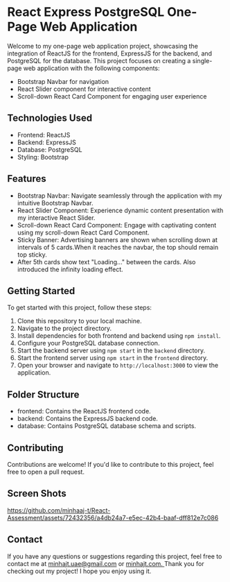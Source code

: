React Express PostgreSQL One-Page Web Application
=================================================

Welcome to my one-page web application project, showcasing the integration of ReactJS for the frontend, ExpressJS for the backend, and PostgreSQL for the database. This project focuses on creating a single-page web application with the following components:

-   Bootstrap Navbar for navigation
-   React Slider component for interactive content
-   Scroll-down React Card Component for engaging user experience

Technologies Used
-----------------

-   Frontend: ReactJS
-   Backend: ExpressJS
-   Database: PostgreSQL
-   Styling: Bootstrap

Features
--------

-   Bootstrap Navbar: Navigate seamlessly through the application with my intuitive Bootstrap Navbar.
-   React Slider Component: Experience dynamic content presentation with my interactive React Slider.
-   Scroll-down React Card Component: Engage with captivating content using my scroll-down React Card Component.
-   Sticky Banner: Advertising banners are shown when scrolling down at intervals of 5 cards.When it reaches the navbar, the top should remain top sticky.
-  After 5th cards show text "Loading..." between the cards. Also introduced the infinity loading effect.

Getting Started
---------------

To get started with this project, follow these steps:

1.  Clone this repository to your local machine.
2.  Navigate to the project directory.
3.  Install dependencies for both frontend and backend using `npm install`.
4.  Configure your PostgreSQL database connection.
5.  Start the backend server using `npm start` in the `backend` directory.
6.  Start the frontend server using `npm start` in the `frontend` directory.
7.  Open your browser and navigate to `http://localhost:3000` to view the application.

Folder Structure
----------------

-   frontend: Contains the ReactJS frontend code.
-   backend: Contains the ExpressJS backend code.
-   database: Contains PostgreSQL database schema and scripts.

Contributing
------------

Contributions are welcome! If you'd like to contribute to this project, feel free to open a pull request.

Screen Shots
------------


https://github.com/minhaaj-t/React-Assessment/assets/72432356/a4db24a7-e5ec-42b4-baaf-dff812e7c086



Contact
-------

If you have any questions or suggestions regarding this project, feel free to contact me at minhajt.uae@gmail.com or [minhajt.com.
](https://www.minhajt.com/)
Thank you for checking out my project! I hope you enjoy using it.

